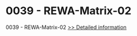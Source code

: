 # 0039 - REWA-Matrix-02
0039 - REWA-Matrix-02
[>> Detailed information](https://secure.shareit.com/shareit/product.html?productid=300909970&affiliateid=200057808)